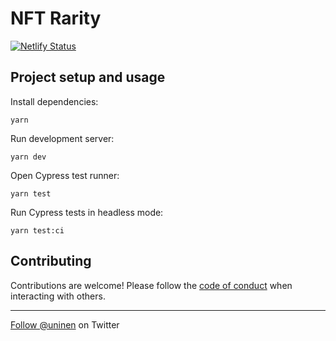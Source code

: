 # NFT Rarity

[![Netlify Status](https://api.netlify.com/api/v1/badges/8299cd3c-3778-455b-8f15-90e73144f667/deploy-status)](https://app.netlify.com/sites/nft-rarity/deploys)

## Project setup and usage

Install dependencies:

```
yarn
```

Run development server:

```
yarn dev
```

Open Cypress test runner:

```
yarn test
```

Run Cypress tests in headless mode:

```
yarn test:ci
```

## Contributing

Contributions are welcome! Please follow the [code of conduct](https://www.contributor-covenant.org/version/2/0/code_of_conduct/) when interacting with others.

---

[Follow @uninen](https://twitter.com/uninen) on Twitter
